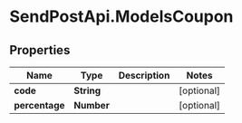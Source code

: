 # SendPostApi.ModelsCoupon

## Properties
Name | Type | Description | Notes
------------ | ------------- | ------------- | -------------
**code** | **String** |  | [optional] 
**percentage** | **Number** |  | [optional] 


